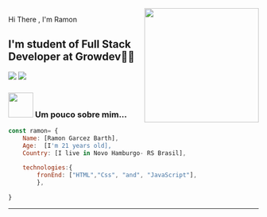 <img align='right' src="https://media.giphy.com/media/M9gbBd9nbDrOTu1Mqx/giphy.gif" width="230">

Hi There , I'm Ramon 
## I'm student of Full Stack Developer at Growdev👨‍💻

[![](https://img.shields.io/badge/LinkedIn-RamonBarth-blue)](https://www.linkedin.com/in/ramon-barth-73a6301a2/)
[![](https://img.shields.io/badge/Gmail-ramongarcezbarth@gmail.com-red)](ramongarcezbarth@gmail.com)


### <img src="https://media.giphy.com/media/VgCDAzcKvsR6OM0uWg/giphy.gif" width="50"> Um pouco sobre mim...  

```javascript
const ramon= {
    Name: [Ramon Garcez Barth],
    Age:  [I'm 21 years old],
    Country: [I live in Novo Hamburgo- RS Brasil],
    
    technologies:{
        fronEnd: ["HTML","Css", "and", "JavaScript"],
        },
   
}
```

---
